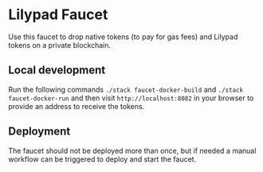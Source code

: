 # Lilypad Faucet

Use this faucet to drop native tokens (to pay for gas fees) and Lilypad tokens on a private blockchain.

## Local development

Run the following commands `./stack faucet-docker-build` and `./stack faucet-docker-run` and then visit `http://localhost:8082` in your browser to provide an address to receive the tokens.

## Deployment

The faucet should not be deployed more than once, but if needed a manual workflow can be triggered to deploy and start the faucet.
